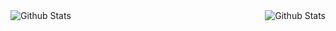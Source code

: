 <img align="left" alt="Github Stats" src="https://github-readme-stats.vercel.app/api?username=amaurymn&show_icons=true&hide_title=true&layout=compact" />
<img align="right" alt="Github Stats" src="https://github-readme-stats.vercel.app/api/top-langs/?username=amaurymn&show_icons=false&hide_title=false&layout=compact&card_width=260" />
